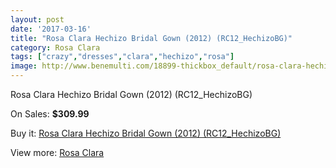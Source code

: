 ```yaml
---
layout: post
date: '2017-03-16'
title: "Rosa Clara Hechizo Bridal Gown (2012) (RC12_HechizoBG)"
category: Rosa Clara
tags: ["crazy","dresses","clara","hechizo","rosa"]
image: http://www.benemulti.com/18899-thickbox_default/rosa-clara-hechizo-bridal-gown-2012-rc12hechizobg.jpg
---
```

Rosa Clara Hechizo Bridal Gown (2012) (RC12_HechizoBG)

On Sales: **$309.99**
<a href="https://www.benemulti.com/en/rosa-clara/7156-rosa-clara-hechizo-bridal-gown-2012-rc12hechizobg.html"><amp-img layout="responsive" width="600" height="600" src="//www.benemulti.com/18899-thickbox_default/rosa-clara-hechizo-bridal-gown-2012-rc12hechizobg.jpg" alt="Rosa Clara Hechizo Bridal Gown (2012) (RC12_HechizoBG) 0" /></a>
<a href="https://www.benemulti.com/en/rosa-clara/7156-rosa-clara-hechizo-bridal-gown-2012-rc12hechizobg.html"><amp-img layout="responsive" width="600" height="600" src="//www.benemulti.com/18901-thickbox_default/rosa-clara-hechizo-bridal-gown-2012-rc12hechizobg.jpg" alt="Rosa Clara Hechizo Bridal Gown (2012) (RC12_HechizoBG) 1" /></a>
<a href="https://www.benemulti.com/en/rosa-clara/7156-rosa-clara-hechizo-bridal-gown-2012-rc12hechizobg.html"><amp-img layout="responsive" width="600" height="600" src="//www.benemulti.com/18900-thickbox_default/rosa-clara-hechizo-bridal-gown-2012-rc12hechizobg.jpg" alt="Rosa Clara Hechizo Bridal Gown (2012) (RC12_HechizoBG) 2" /></a>

Buy it: [Rosa Clara Hechizo Bridal Gown (2012) (RC12_HechizoBG)](https://www.benemulti.com/en/rosa-clara/7156-rosa-clara-hechizo-bridal-gown-2012-rc12hechizobg.html "Rosa Clara Hechizo Bridal Gown (2012) (RC12_HechizoBG)")

View more: [Rosa Clara](https://www.benemulti.com/en/60-rosa-clara "Rosa Clara")